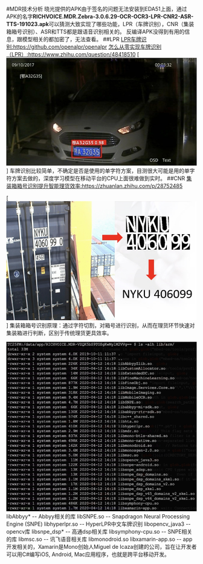 #MDR技术分析
晓光提供的APK由于签名的问题无法安装到EDA51上面，通过APK的名字**RICHVOICE.MDR.Zebra-3.0.6.29-OCR-OCR3-LPR-CNR2-ASR-TTS-191023.apk**可以猜测大致实现了哪些功能，LPR（车牌识别），CNR（集装箱箱号识别）、ASR和TTS都是跟语音识别相关的。
反编译APK没得到有用的信息，跟模型相关的都加密了，无法查看。
##LPR
[LPR车牌识别:](https://github.com/openalpr/openalpr)https://github.com/openalpr/openalpr
[怎么从零实现车牌识别（LPR）:](https://www.zhihu.com/question/48418510)https://www.zhihu.com/question/48418510
[![](./_image/2020-05-08-13-56-00.jpg)]
车牌识别比较简单，不确定是否是使用的单字符方案，目测很大可能是用的单字符方案去做的，深度学习模型在移动平台的CPU上面很难做到实时。
##CNR
[集装箱箱号识别提升智能理货效率:](https://zhuanlan.zhihu.com/p/28752485)https://zhuanlan.zhihu.com/p/28752485

[![](./_image/2020-05-08-13-48-53.jpg)]
集装箱箱号识别原理：通过字符切割，对箱号进行识别，从而在理货环节快速对集装箱进行判断，区别于传统理货更具效率。



![](./_image/2020-05-12-10-33-22.jpg)
libAbbyy*  --  Abbyy相关的库
libSNPE.so -- Snapdragon Neural Processing Engine (SNPE)
libhyperlpr.so -- HyperLPR中文车牌识别
libopencv_java3 -- opencv库
libsnpe_dsp* -- 高通dsp相关库
libsymphony-cpu.so -- SNPE相关的库
libmsc.so -- 讯飞语音相关库
libmonodroid.so  libxamarin-app.so -- app开发相关的，Xamarin是Mono创始人Miguel de Icaza创建的公司，旨在让开发者可以用C#编写iOS, Android, Mac应用程序，也就是跨平台移动开发。


